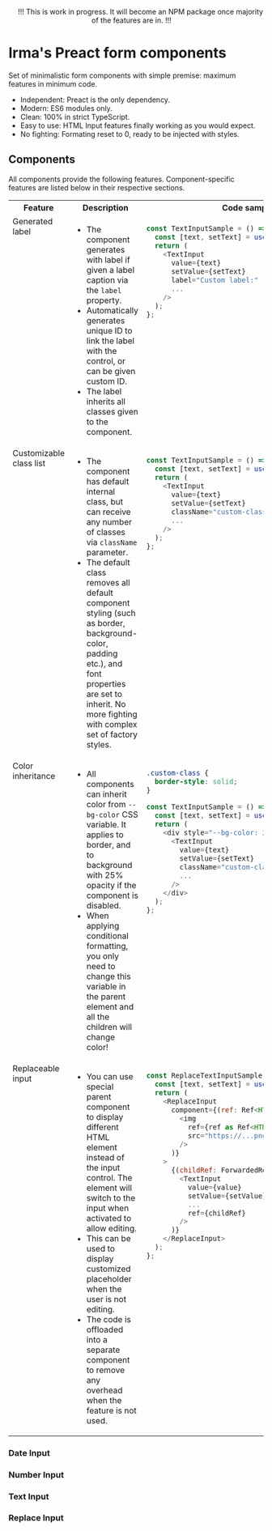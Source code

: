 

<p align=center>
  <img src=https://github.com/DanielMaczak/irmas-preact-form-components/assets/145442574/982da384-52cb-4163-8e2d-b2fd29288987 style=width:1em;padding:0; /> 
  !!! This is work in progress. It will become an NPM package once majority of the features are in. !!!
  <img src=https://github.com/DanielMaczak/irmas-preact-form-components/assets/145442574/982da384-52cb-4163-8e2d-b2fd29288987 style=width:1em;padding:0; /> 
</p>

# Irma's Preact form components

Set of minimalistic form components with simple premise: maximum features in minimum code.

- Independent: Preact is the only dependency.
- Modern: ES6 modules only.
- Clean: 100% in strict TypeScript.
- Easy to use: HTML Input features finally working as you would expect.
- No fighting: Formating reset to 0, ready to be injected with styles.

## Components

All components provide the following features. Component-specific features are listed below in their respective sections.

<table>
  <tr>
    <th>Feature<img style=width:20em;height:1px; /></th>
    <th>Description<img style=width:40em;height:1px; /></th>
    <th>Code sample<img style=width:40em;height:1px; /></th>
  </tr>
  <tr>
    <td valign=top>Generated label</td>
    <td valign=top>
      
- The component generates with label if given a label caption via the `label` property. 
- Automatically generates unique ID to link the label with the control, or can be given custom ID.
- The label inherits all classes given to the component.
    </td>
    <td valign=top>

```javascript
const TextInputSample = () => {
  const [text, setText] = useState('');
  return (
    <TextInput
      value={text}
      setValue={setText}
      label="Custom label:"
      ...
    />
  );
};
```
  </tr>
  <tr>
    <td valign=top>Customizable class list</td>
    <td valign=top>
      
- The component has default internal class, but can receive any number of classes via `className` parameter.
- The default class removes all default component styling (such as border, background-color, padding etc.), and font properties are set to inherit. No more fighting with complex set of factory styles.
    </td>
    <td valign=top>

```javascript
const TextInputSample = () => {
  const [text, setText] = useState('');
  return (
    <TextInput
      value={text}
      setValue={setText}
      className="custom-class another-class"
      ...
    />
  );
};
```
  </tr>
  <tr>
    <td valign=top>Color inheritance</td>
    <td valign=top>
      
- All components can inherit color from `--bg-color` CSS variable. It applies to border, and to background with 25% opacity if the component is disabled.
- When applying conditional formatting, you only need to change this variable in the parent element and all the children will change color!
    </td>
    <td valign=top>

```css
.custom-class {
  border-style: solid;
}
```
```javascript
const TextInputSample = () => {
  const [text, setText] = useState('');
  return (
    <div style="--bg-color: 255, 0, 0;">
      <TextInput
        value={text}
        setValue={setText}
        className="custom-class"
        ...
      />
    </div>
  );
};
```
  </tr>
  <tr>
    <td valign=top>Replaceable input</td>
    <td valign=top>
      
- You can use special parent component to display different HTML element instead of the input control. The element will switch to the input when activated to allow editing.
- This can be used to display customized placeholder when the user is not editing.
- The code is offloaded into a separate component to remove any overhead when the feature is not used.
    </td>
    <td valign=top>

```javascript
const ReplaceTextInputSample = () => {
  const [text, setText] = useState('');
  return (
    <ReplaceInput
      component={(ref: Ref<HTMLElement>) => (
        <img
          ref={ref as Ref<HTMLImageElement>}
          src="https://...png"
        />
      )}
    >
      {(childRef: ForwardedRef<HTMLElement>) => (
        <TextInput
          value={value}
          setValue={setValue}
          ...
          ref={childRef}
        />
      )}
    </ReplaceInput>
  );
};
```
  </tr>
</table>

### Date Input

### Number Input

### Text Input

### Replace Input
